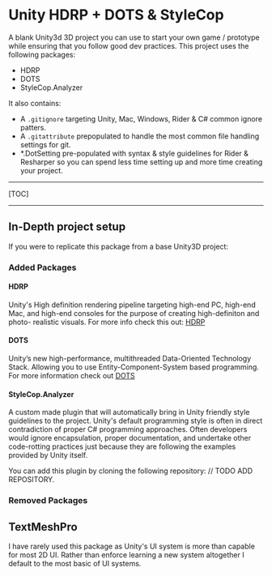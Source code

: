 # Unity HDRP + DOTS & StyleCop

A blank Unity3d 3D project you can use to start your own game / prototype while
ensuring that you follow good dev practices. This project uses the following packages:

- HDRP
- DOTS
- StyleCop.Analyzer

It also contains:

- A `.gitignore` targeting Unity, Mac, Windows, Rider & C# common ignore patters.
- A `.gitattribute` prepopulated to handle the most common file handling settings
for git.
- *.DotSetting pre-populated with syntax & style guidelines for Rider & Resharper
so you can spend less time setting up and more time creating your project.


---

[TOC]

---



## In-Depth project setup

If you were to replicate this package from a base Unity3D project:

### Added Packages

#### HDRP

Unity's High definition rendering pipeline targeting high-end PC, high-end Mac,
and high-end consoles for the purpose of creating high-definiton and photo-
realistic visuals. For more info check this out: [HDRP](https://blogs.unity3d.com/2018/09/24/the-high-definition-render-pipeline-getting-started-guide-for-artists/)

#### DOTS

Unity’s new high-performance, multithreaded Data-Oriented Technology Stack.
Allowing you to use Entity-Component-System based programming.
For more information check out [DOTS](https://unity.com/dots)

#### StyleCop.Analyzer

A custom made plugin that will automatically bring in Unity friendly style guidelines
to the project. Unity's default programming style is often in direct contradiction
of proper C# programming approaches. Often developers would ignore encapsulation,
proper documentation, and undertake other code-rotting practices just because they
are following the examples provided by Unity itself.

You can add this plugin by cloning the following repository: // TODO ADD REPOSITORY.

### Removed Packages

## TextMeshPro

I have rarely used this package as Unity's UI system is more than capable for most
2D UI. Rather than enforce learning a new system altogether I default to the
most basic of UI systems.



